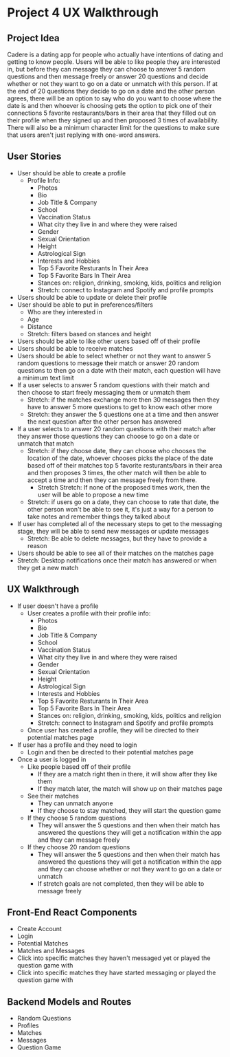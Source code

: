 # Project 4 UX Walkthrough 

## Project Idea 
Cadere is a dating app for people who actually have intentions of dating and getting to know people. Users will be able to like people they are interested in, but before they can message they can choose to answer 5 random questions and then message freely or answer 20 questions and decide whether or not they want to go on a date or unmatch with this person. If at the end of 20 questions they decide to go on a date and the other person agrees, there will be an option to say who do you want to choose where the date is and then whoever is choosing gets the option to pick one of their connections 5 favorite restaurants/bars in their area that they filled out on their profile when they signed up and then proposed 3 times of availability. There will also be a minimum character limit for the questions to make sure that users aren't just replying with one-word answers. 

## User Stories 
- User should be able to create a profile 
  - Profile Info: 
    - Photos 
    - Bio 
    - Job Title & Company 
    - School 
    - Vaccination Status 
    - What city they live in and where they were raised 
    - Gender 
    - Sexual Orientation 
    - Height 
    - Astrological Sign 
    - Interests and Hobbies
    - Top 5 Favorite Resturants In Their Area
    - Top 5 Favorite Bars In Their Area
    - Stances on: religion, drinking, smoking, kids, politics and religion  
    - Stretch: connect to Instagram and Spotify and profile prompts 
- Users should be able to update or delete their profile 
- User should be able to put in preferences/filters 
  - Who are they interested in 
  - Age 
  - Distance 
  - Stretch: filters based on stances and height 
- Users should be able to like other users based off of their profile
- Users should be able to receive matches 
- Users should be able to select whether or not they want to answer 5 random questions to message their match or answer 20 random questions to then go on a date with their match, each question will have a minimum text limit 
- If a user selects to answer 5 random questions with their match and then choose to start freely messaging them or unmatch them 
  - Stretch: if the matches exchange more then 30 messages then they have to answer 5 more questions to get to know each other more 
  - Stretch: they answer the 5 questions one at a time and then answer the next question after the other person has answered 
- If a user selects to answer 20 random questions with their match after they answer those questions they can choose to go on a date or unmatch that match 
  - Stretch: if they choose date, they can choose who chooses the location of the date, whoever chooses picks the place of the date based off of their matches top 5 favorite resturants/bars in their area and then proposes 3 times, the other match will then be able to accept a time and then they can message freely from there. 
    - Stretch Stretch: If none of the proposed times work, then the user will be able to propose a new time 
  - Stretch: if users go on a date, they can choose to rate that date, the other person won't be able to see it, it's just a way for a person to take notes and remember things they talked about 
- If user has completed all of the necessary steps to get to the messaging stage, they will be able to send new messages or update messages 
  - Stretch: Be able to delete messages, but they have to provide a reason 
- Users should be able to see all of their matches on the matches page 
- Stretch: Desktop notifications once their match has answered or when they get a new match

## UX Walkthrough 
- If user doesn't have a profile 
  - User creates a profile with their profile info: 
    - Photos 
    - Bio 
    - Job Title & Company 
    - School 
    - Vaccination Status 
    - What city they live in and where they were raised 
    - Gender 
    - Sexual Orientation 
    - Height 
    - Astrological Sign 
    - Interests and Hobbies
    - Top 5 Favorite Resturants In Their Area
    - Top 5 Favorite Bars In Their Area
    - Stances on: religion, drinking, smoking, kids, politics and religion  
    - Stretch: connect to Instagram and Spotify and profile prompts
  - Once user has created a profile, they will be directed to their potential matches page 
- If user has a profile and they need to login 
  - Login and then be directed to their potential matches page 
- Once a user is logged in 
  - Like people based off of their profile 
    - If they are a match right then in there, it will show after they like them 
    - If they match later, the match will show up on their matches page 
  - See their matches 
    - They can unmatch anyone 
    - If they choose to stay matched, they will start the question game 
  - If they choose 5 random questions 
    - They will answer the 5 questions and then when their match has answered the questions they will get a notification within the app and they can message freely 
  - If they choose 20 random questions 
    - They will answer the 5 questions and then when their match has answered the questions they will get a notification within the app and they can choose whether or not they want to go on a date or unmatch 
    * If stretch goals are not completed, then they will be able to message freely 

## Front-End React Components 
- Create Account 
- Login 
- Potential Matches 
- Matches and Messages 
- Click into specific matches they haven't messaged yet or played the question game with  
- Click into specific matches they have started messaging or played the question game with 

## Backend Models and Routes 
- Random Questions 
- Profiles 
- Matches 
- Messages 
- Question Game 